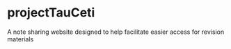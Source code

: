 # projectTauCeti
A note sharing website designed to help facilitate easier access for revision materials
